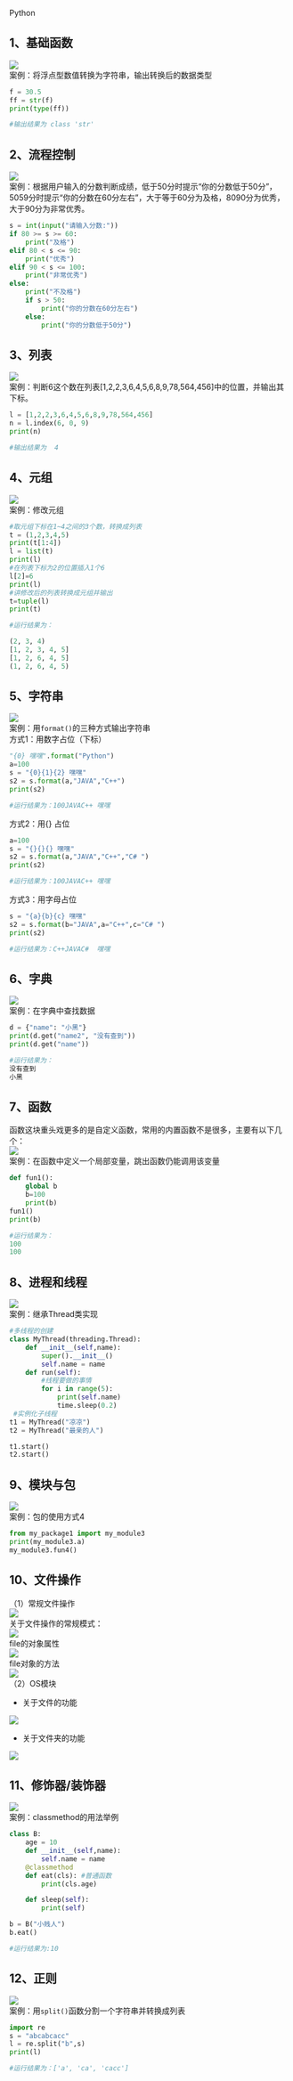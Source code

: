 Python
<a name="WVxS8"></a>
## 1、基础函数
![](./img/1648685778889-a506b6c1-b0a9-4d67-93d3-e0a3ec0fdfba.png)<br />案例：将浮点型数值转换为字符串，输出转换后的数据类型
```python
f = 30.5
ff = str(f)
print(type(ff))

#输出结果为 class 'str'
```
<a name="yg6nN"></a>
## 2、流程控制
![](./img/1648685778906-0ec68ff8-08b0-4df8-9c77-f0b070139f75.png)<br />案例：根据用户输入的分数判断成绩，低于50分时提示“你的分数低于50分”，5059分时提示“你的分数在60分左右”，大于等于60分为及格，8090分为优秀，大于90分为非常优秀。
```python
s = int(input("请输入分数:"))
if 80 >= s >= 60:
    print("及格")
elif 80 < s <= 90:
    print("优秀")
elif 90 < s <= 100:
    print("非常优秀")
else:
    print("不及格")
    if s > 50:
        print("你的分数在60分左右")
    else:
        print("你的分数低于50分")
```
<a name="MBAFT"></a>
## 3、列表
![](./img/1648685778909-277e2837-2625-418b-bfce-e5e846ea7084.png)<br />案例：判断6这个数在列表[1,2,2,3,6,4,5,6,8,9,78,564,456]中的位置，并输出其下标。
```python
l = [1,2,2,3,6,4,5,6,8,9,78,564,456]
n = l.index(6, 0, 9)
print(n)

#输出结果为  4
```
<a name="DefEP"></a>
## 4、元组
![](./img/1648685778865-e4206651-a4cb-4214-aa1b-8e9fa951b0e1.png)<br />案例：修改元组
```python
#取元组下标在1~4之间的3个数，转换成列表
t = (1,2,3,4,5)
print(t[1:4])
l = list(t)
print(l)
#在列表下标为2的位置插入1个6
l[2]=6
print(l)
#讲修改后的列表转换成元组并输出
t=tuple(l)
print(t)

#运行结果为：

(2, 3, 4)
[1, 2, 3, 4, 5]
[1, 2, 6, 4, 5]
(1, 2, 6, 4, 5)
```
<a name="nAw47"></a>
## 5、字符串
![](./img/1648685778907-54fa7e8d-1d4a-406c-ab74-ae3fc9eb9af3.png)<br />案例：用`format()`的三种方式输出字符串<br />方式1：用数字占位（下标）
```python
"{0} 嘿嘿".format("Python")
a=100
s = "{0}{1}{2} 嘿嘿"
s2 = s.format(a,"JAVA","C++")
print(s2)

#运行结果为：100JAVAC++ 嘿嘿
```
方式2：用{} 占位
```python
a=100
s = "{}{}{} 嘿嘿"
s2 = s.format(a,"JAVA","C++","C# ")
print(s2)

#运行结果为：100JAVAC++ 嘿嘿
```
方式3：用字母占位
```python
s = "{a}{b}{c} 嘿嘿"
s2 = s.format(b="JAVA",a="C++",c="C# ")
print(s2)

#运行结果为：C++JAVAC#  嘿嘿
```
<a name="FcGEh"></a>
## 6、字典
![](./img/1648685779263-ed5fedec-4150-4cce-b806-0440c074d247.png)<br />案例：在字典中查找数据
```python
d = {"name": "小黑"}
print(d.get("name2", "没有查到"))
print(d.get("name"))

#运行结果为：
没有查到
小黑
```
<a name="Uw4qx"></a>
## 7、函数
函数这块重头戏更多的是自定义函数，常用的内置函数不是很多，主要有以下几个：<br />![](./img/1648685779290-eb89c290-a838-464b-9f9c-424b2f6b4a87.png)<br />案例：在函数中定义一个局部变量，跳出函数仍能调用该变量
```python
def fun1():
    global b
    b=100
    print(b)
fun1()
print(b)

#运行结果为：
100
100
```
<a name="BwGGV"></a>
## 8、进程和线程
![](./img/1648685779287-e7ea06e7-a0a8-4b9e-b676-1a6f4172c9a9.png)<br />案例：继承Thread类实现
```python
#多线程的创建
class MyThread(threading.Thread):
    def __init__(self,name):
        super().__init__()
        self.name = name
    def run(self):
        #线程要做的事情
        for i in range(5):
            print(self.name)
            time.sleep(0.2)
 #实例化子线程
t1 = MyThread("凉凉")
t2 = MyThread("最亲的人")

t1.start()
t2.start()
```
<a name="O9uyg"></a>
## 9、模块与包
![](./img/1648685779316-490de8ba-93d0-46fa-a2ac-6f08afae393d.png)<br />案例：包的使用方式4
```python
from my_package1 import my_module3
print(my_module3.a)
my_module3.fun4()
```
<a name="MFora"></a>
## 10、文件操作
（1）常规文件操作<br />![](./img/1648685779423-a6b98dc6-d14f-4ccb-a6f2-54406cb153be.png)<br />关于文件操作的常规模式：<br />![](./img/1648685779645-aa578089-71c8-4fb2-bbd8-858e459edc66.png)<br />file的对象属性<br />![](./img/1648685779657-d82d849b-09d6-48c0-b049-883151629ac3.png)<br />file对象的方法<br />![](./img/1648685779675-0f8df18f-5af0-4225-9f3d-8ea429a78a86.png)<br />（2）OS模块

- 关于文件的功能

![](./img/1648685779776-15990014-74af-4557-b0cc-2a5ca8d42cc0.png)

- 关于文件夹的功能

![](./img/1648685779860-d70b8b30-8e05-4470-a4d2-04642aae8424.png)
<a name="vHyog"></a>
## 11、修饰器/装饰器
![](./img/1648685779954-9d98c6f0-85e8-4eba-8027-8e18dc209ca9.png)<br />案例：classmethod的用法举例
```python
class B:
    age = 10
    def __init__(self,name):
        self.name = name
    @classmethod
    def eat(cls): #普通函数
        print(cls.age)

    def sleep(self):
        print(self)

b = B("小贱人")
b.eat()

#运行结果为:10
```
<a name="kkbIv"></a>
## 12、正则
![](./img/1648685780053-5a194954-ca6d-4088-af14-da8f22dbf637.png)<br />案例：用`split()`函数分割一个字符串并转换成列表
```python
import re
s = "abcabcacc"
l = re.split("b",s)
print(l)

#运行结果为：['a', 'ca', 'cacc']
```
